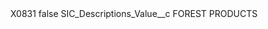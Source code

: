 <?xml version="1.0" encoding="UTF-8"?>
<CustomMetadata xmlns="http://soap.sforce.com/2006/04/metadata" xmlns:xsi="http://www.w3.org/2001/XMLSchema-instance" xmlns:xsd="http://www.w3.org/2001/XMLSchema">
    <label>X0831</label>
    <protected>false</protected>
    <values>
        <field>SIC_Descriptions_Value__c</field>
        <value xsi:type="xsd:string">FOREST PRODUCTS</value>
    </values>
</CustomMetadata>
